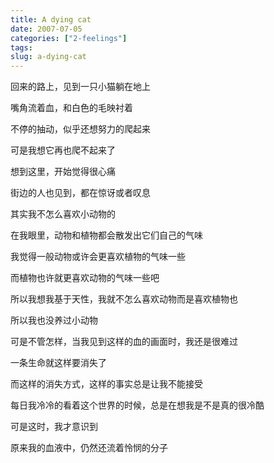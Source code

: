 ```yaml
---
title: A dying cat
date: 2007-07-05
categories: ["2-feelings"]
tags: 
slug: a-dying-cat
---
```


回来的路上，见到一只小猫躺在地上

嘴角流着血，和白色的毛映衬着

不停的抽动，似乎还想努力的爬起来

可是我想它再也爬不起来了

想到这里，开始觉得很心痛

街边的人也见到，都在惊讶或者叹息

其实我不怎么喜欢小动物的

在我眼里，动物和植物都会散发出它们自己的气味

我觉得一般动物或许会更喜欢植物的气味一些

而植物也许就更喜欢动物的气味一些吧

所以我想我基于天性，我就不怎么喜欢动物而是喜欢植物也

所以我也没养过小动物

可是不管怎样，当我见到这样的血的画面时，我还是很难过

一条生命就这样要消失了

而这样的消失方式，这样的事实总是让我不能接受

每日我冷冷的看着这个世界的时候，总是在想我是不是真的很冷酷

可是这时，我才意识到

原来我的血液中，仍然还流着怜悯的分子
